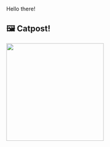 Hello there!



## 🖼️ Catpost!

<sub>
    <img src="https://cdn2.thecatapi.com/images/2lD7jdH4Ld.jpg" height="256">
</sub>

